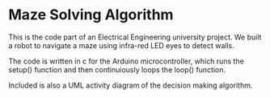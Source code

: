 # Maze Solving Algorithm

This is the code part of an Electrical Engineering university project.
We built a robot to navigate a maze using infra-red LED eyes to
detect walls.

The code is written in c for the Arduino microcontroller, which 
runs the setup() function and then continuiously loops the 
loop() function.

Included is also a UML activity diagram of the decision making
algorithm.
